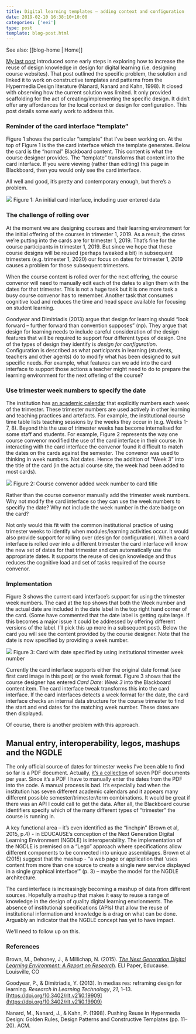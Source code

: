 ```yaml
---
title: Digital learning templates – adding context and configuration
date: 2019-02-10 16:38:10+10:00
categories: ['eei']
type: post
template: blog-post.html
---
```


See also: [[blog-home | Home]]

[My last post](/blog2/2019/01/30/improving-reuse-of-design-knowledge-in-a-lms/) introduced some early steps in exploring how to increase the reuse of design knowledge in design for digital learning (i.e. designing course websites). That post outlined the specific problem, the solution and linked it to work on constructive templates and patterns from the Hypermedia Design literature (Nanard, Nanard and Kahn, 1998). It closed with observing how the current solution was limited. It only provided scaffolding for the act of creating/implementing the specific design. It didn’t offer any affordances for the local context or design for configuration. This post details some early work to address this.

### Reminder of the card interface “template”

Figure 1 shows the particular “template” that I’ve been working on. At the top of Figure 1 is the the card interface which the template generates. Below the card is the “normal” Blackboard content. This content is what the course designer provides. The “template” transforms that content into the card interface. If you were viewing (rather than editing) this page in Blackboard, then you would only see the card interface.

All well and good, it’s pretty and contemporary enough, but there’s a problem.

![](images/MAAAAAElFTkSuQmCC) Figure 1: An initial card interface, including user entered data

### The challenge of rolling over

At the moment we are designing courses and their learning enviromment for the initial offering of the courses in trimester 1, 2019. As a result, the dates we’re putting into the cards are for trimester 1, 2019. That’s fine for the course participants in trimester 1, 2019. But since we hope that these course designs will be reused (perhaps tweaked a bit) in subsequent trimesters (e.g. trimester 1, 2020) our focus on dates for trimester 1, 2019 causes a problem for those subsequent trimesters.

When the course content is rolled over for the next offering, the course convenor will need to manually edit each of the dates to align them with the dates for that trimester. This is not a huge task but it is one more task a busy course convenor has to remember. Another task that consumes cognitive load and reduces the time and head space available for focusing on student learning.

Goodyear and Dimitriadis (2013) argue that design for learning should “look forward – further forward than convention supposes” (np). They argue that design for learning needs to include careful consideration of the design features that will be required to support four different types of design. One of the types of design they identify is _design for configuration_. Configuration is described as what participants in learning (students, teachers and other agents) do to modify what has been designed to suit specific needs. For example, what features can we add into the card interface to support those actions a teacher might need to do to prepare the learning environment for the next offering of the course?

### Use trimester week numbers to specify the date

The institution has [an academic calendar](https://www.griffith.edu.au/__data/assets/pdf_file/0031/326488/2019-Academic-Calendar.pdf) that explicitly numbers each week of the trimester. These trimester numbers are used actively in other learning and teaching practices and artefacts. For example, the institutional course time table lists teaching sessions by the weeks they occur in (e.g. Weeks 1-7, 8). Beyond this the use of trimester weeks has become internalised for some staff and students. For example, Figure 2 represents the way one course convenor modified the use of the card interface in their course. In interacting with the card interface the convenor found it difficult to match the dates on the cards against the semester. The convenor was used to thinking in week numbers. Not dates. Hence the addition of “Week 3” into the title of the card (in the actual course site, the week had been added to most cards).

![](images/JM5eFhz+nwkAAAAASUVORK5CYII=) Figure 2: Course convenor added week number to card title

Rather than the course convenor manually add the trimester week numbers. Why not modify the card interface so they can use the week numbers to specifiy the date? Why not include the week number in the date badge on the card?

Not only would this fit with the common institutional practice of using trimester weeks to identify when modules/learning activities occur. It would also provide support for rolling over (design for configuration). When a card interface is rolled over into a different trimester the card interface will know the new set of dates for that trimester and can automatically use the appropriate dates. It supports the reuse of design knowledge and thus reduces the cognitive load and set of tasks required of the course convenor.

### Implementation

Figure 3 shows the current card interface’s support for using the trimester week numbers. The card at the top shows that both the Week number and the actual date are included in the date label in the top right hand corner of the card. (Some have commented that the date label is getting quite large. If this becomes a major issue it could be addressed by offering different versions of the label. I’ll pick this up more in a subsequent post). Below the card you will see the content provided by the course designer. Note that the date is now specified by providing a week number.

![](images/B5h3wHRAddHBAAAAAElFTkSuQmCC) Figure 3: Card with date specified by using institutional trimester week number

Currently the card interface supports either the original date format (see first card image in this post) or the week format. Figure 3 shows that the course designer has entered _Card Date: Week 3_ into the Blackboard content item. The card interface tweak transforms this into the card interface. If the card interfaces detects a week format for the date, the card interface checks an internal data structure for the course trimester to find the start and end dates for the matching week number. These dates are then displayed.

Of course, there is another problem with this approach.

## Manual entry, interoperability, legos, mashups and the NGDLE

The only official source of dates for trimester weeks I’ve been able to find so far is a PDF document. Actually, [it’s a collection](https://www.griffith.edu.au/academic-calendar-key-dates) of seven PDF documents per year. Since it’s a PDF I have to manually enter the dates from the PDF into the code. A manual process is bad. It’s especially bad when the institution has seven different academic calendars and it appears many different possible semester/trimester/term combinations. It would be great if there was an API I could call to get the data. After all, the Blackboard course identifiers specify which of the many different types of “trimester” the course is running in.

A key functional area – it’s even identified as the “linchpin” (Brown et al, 2015, p.4) - in EDUCAUSE’s conception of the Next Generation Digital Learning Environment (NGDLE) is interoperability. The implementation of the NGDLE is premised on a “Lego” approach where specifications allow different components to be connected into unique assemblages. Brown et al (2015) suggest that the mashup - “a web page or application that ‘uses content from more than one source to create a single new service displayed in a single graphical interface’” (p. 3) – maybe the model for the NGDLE architecture.

The card interface is increasingly becoming a mashup of data from different sources. Hopefully a mashup that makes it easy to reuse a range of knowledge in the design of quality digital learning envrionments. The absence of institutional specifications (APIs) that allow the reuse of institutional information and knowledge is a drag on what can be done. Arguably an indicator that the NGDLE concept has yet to have impact.

We’ll need to follow up on this.

### References

Brown, M., Dehoney, J., & Millichap, N. (2015). [_The Next Generation Digital Learning Environment: A Report on Research_](https://www.digitallernen.ch/wp-content/uploads/2016/02/eli3035.pdf). ELI Paper, Educause. Louisville, CO

Goodyear, P., & Dimitriadis, Y. (2013). In medias res: reframing design for learning. _Research in Learning Technology_, _21_, 1–13. [https://doi.org/10.3402/rlt.v21i0.19909](https://doi.org/10.3402/rlt.v21i0.19909)

Nanard, M., Nanard, J., & Kahn, P. (1998). Pushing Reuse in Hypermedia Design: Golden Rules, Design Patterns and Constructive Templates (pp. 11–20). ACM.